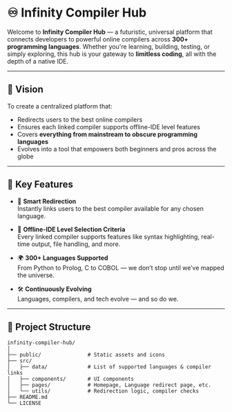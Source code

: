 # ♾️ Infinity Compiler Hub

Welcome to **Infinity Compiler Hub** — a futuristic, universal platform that connects developers to powerful online compilers across **300+ programming languages**. Whether you're learning, building, testing, or simply exploring, this hub is your gateway to **limitless coding**, all with the depth of a native IDE.

---

## 🚀 Vision

To create a centralized platform that:
- Redirects users to the best online compilers
- Ensures each linked compiler supports offline-IDE level features
- Covers **everything from mainstream to obscure programming languages**
- Evolves into a tool that empowers both beginners and pros across the globe

---

## 🌌 Key Features

- 🔗 **Smart Redirection**  
  Instantly links users to the best compiler available for any chosen language.

- 🧠 **Offline-IDE Level Selection Criteria**  
  Every linked compiler supports features like syntax highlighting, real-time output, file handling, and more.

- 🌍 **300+ Languages Supported**  
  From Python to Prolog, C to COBOL — we don’t stop until we’ve mapped the universe.

- 🛠️ **Continuously Evolving**  
  Languages, compilers, and tech evolve — and so do we.

---

## 📁 Project Structure

```plaintext
infinity-compiler-hub/
│
├── public/               # Static assets and icons
├── src/
│   ├── data/             # List of supported languages & compiler links
│   ├── components/       # UI components
│   ├── pages/            # Homepage, Language redirect page, etc.
│   └── utils/            # Redirection logic, compiler checks
├── README.md
└── LICENSE
